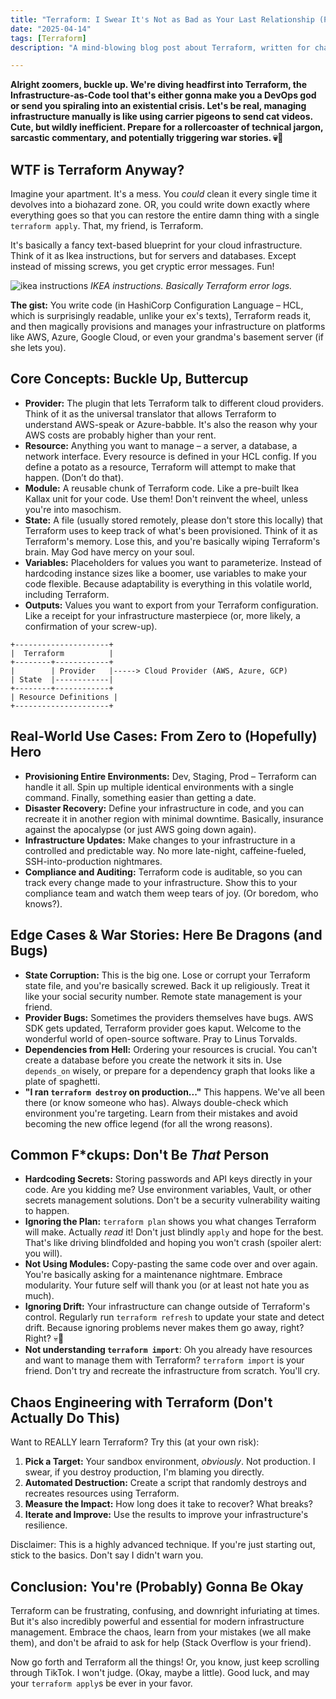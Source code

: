 ```yaml
---
title: "Terraform: I Swear It's Not as Bad as Your Last Relationship (Probably)"
date: "2025-04-14"
tags: [Terraform]
description: "A mind-blowing blog post about Terraform, written for chaotic Gen Z engineers who'd rather be doomscrolling."

---
```


**Alright zoomers, buckle up. We're diving headfirst into Terraform, the Infrastructure-as-Code tool that's either gonna make you a DevOps god or send you spiraling into an existential crisis. Let's be real, managing infrastructure manually is like using carrier pigeons to send cat videos. Cute, but wildly inefficient. Prepare for a rollercoaster of technical jargon, sarcastic commentary, and potentially triggering war stories. 💀🙏**

## WTF is Terraform Anyway?

Imagine your apartment. It's a mess. You *could* clean it every single time it devolves into a biohazard zone. OR, you could write down exactly where everything goes so that you can restore the entire damn thing with a single `terraform apply`. That, my friend, is Terraform.

It's basically a fancy text-based blueprint for your cloud infrastructure. Think of it as Ikea instructions, but for servers and databases. Except instead of missing screws, you get cryptic error messages. Fun!

![ikea instructions](https://i.kym-cdn.com/photos/images/newsfeed/001/217/721/947.jpg)
_IKEA instructions. Basically Terraform error logs._

**The gist:** You write code (in HashiCorp Configuration Language – HCL, which is surprisingly readable, unlike your ex's texts), Terraform reads it, and then magically provisions and manages your infrastructure on platforms like AWS, Azure, Google Cloud, or even your grandma's basement server (if she lets you).

## Core Concepts: Buckle Up, Buttercup

*   **Provider:** The plugin that lets Terraform talk to different cloud providers. Think of it as the universal translator that allows Terraform to understand AWS-speak or Azure-babble. It's also the reason why your AWS costs are probably higher than your rent.
*   **Resource:** Anything you want to manage – a server, a database, a network interface. Every resource is defined in your HCL config. If you define a potato as a resource, Terraform will attempt to make that happen. (Don’t do that).
*   **Module:** A reusable chunk of Terraform code. Like a pre-built Ikea Kallax unit for your code. Use them! Don't reinvent the wheel, unless you're into masochism.
*   **State:** A file (usually stored remotely, please don't store this locally) that Terraform uses to keep track of what's been provisioned. Think of it as Terraform's memory. Lose this, and you're basically wiping Terraform's brain. May God have mercy on your soul.
*   **Variables:** Placeholders for values you want to parameterize. Instead of hardcoding instance sizes like a boomer, use variables to make your code flexible. Because adaptability is everything in this volatile world, including Terraform.
*   **Outputs:** Values you want to export from your Terraform configuration. Like a receipt for your infrastructure masterpiece (or, more likely, a confirmation of your screw-up).

```ascii
+---------------------+
|  Terraform          |
+--------+------------+
|        | Provider   |-----> Cloud Provider (AWS, Azure, GCP)
| State  |------------|
+--------+------------+
| Resource Definitions |
+---------------------+
```

## Real-World Use Cases: From Zero to (Hopefully) Hero

*   **Provisioning Entire Environments:** Dev, Staging, Prod – Terraform can handle it all. Spin up multiple identical environments with a single command. Finally, something easier than getting a date.
*   **Disaster Recovery:** Define your infrastructure in code, and you can recreate it in another region with minimal downtime. Basically, insurance against the apocalypse (or just AWS going down again).
*   **Infrastructure Updates:** Make changes to your infrastructure in a controlled and predictable way. No more late-night, caffeine-fueled, SSH-into-production nightmares.
*   **Compliance and Auditing:** Terraform code is auditable, so you can track every change made to your infrastructure. Show this to your compliance team and watch them weep tears of joy. (Or boredom, who knows?).

## Edge Cases & War Stories: Here Be Dragons (and Bugs)

*   **State Corruption:** This is the big one. Lose or corrupt your Terraform state file, and you're basically screwed. Back it up religiously. Treat it like your social security number. Remote state management is your friend.
*   **Provider Bugs:** Sometimes the providers themselves have bugs. AWS SDK gets updated, Terraform provider goes kaput. Welcome to the wonderful world of open-source software. Pray to Linus Torvalds.
*   **Dependencies from Hell:** Ordering your resources is crucial. You can't create a database before you create the network it sits in. Use `depends_on` wisely, or prepare for a dependency graph that looks like a plate of spaghetti.
*   **"I ran `terraform destroy` on production..."** This happens. We've all been there (or know someone who has). Always double-check which environment you're targeting. Learn from their mistakes and avoid becoming the new office legend (for all the wrong reasons).

## Common F\*ckups: Don't Be *That* Person

*   **Hardcoding Secrets:** Storing passwords and API keys directly in your code. Are you kidding me? Use environment variables, Vault, or other secrets management solutions. Don't be a security vulnerability waiting to happen.
*   **Ignoring the Plan:** `terraform plan` shows you what changes Terraform will make. Actually *read* it! Don't just blindly `apply` and hope for the best. That's like driving blindfolded and hoping you won't crash (spoiler alert: you will).
*   **Not Using Modules:** Copy-pasting the same code over and over again. You're basically asking for a maintenance nightmare. Embrace modularity. Your future self will thank you (or at least not hate you as much).
*   **Ignoring Drift:** Your infrastructure can change outside of Terraform's control. Regularly run `terraform refresh` to update your state and detect drift. Because ignoring problems never makes them go away, right? Right? 💀🙏
*   **Not understanding `terraform import`**: Oh you already have resources and want to manage them with Terraform? `terraform import` is your friend. Don't try and recreate the infrastructure from scratch. You'll cry.

## Chaos Engineering with Terraform (Don't Actually Do This)

Want to REALLY learn Terraform? Try this (at your own risk):

1.  **Pick a Target:** Your sandbox environment, *obviously*. Not production. I swear, if you destroy production, I'm blaming you directly.
2.  **Automated Destruction:** Create a script that randomly destroys and recreates resources using Terraform.
3.  **Measure the Impact:** How long does it take to recover? What breaks?
4.  **Iterate and Improve:** Use the results to improve your infrastructure's resilience.

Disclaimer: This is a highly advanced technique. If you're just starting out, stick to the basics. Don't say I didn't warn you.

## Conclusion: You're (Probably) Gonna Be Okay

Terraform can be frustrating, confusing, and downright infuriating at times. But it's also incredibly powerful and essential for modern infrastructure management. Embrace the chaos, learn from your mistakes (we all make them), and don't be afraid to ask for help (Stack Overflow is your friend).

Now go forth and Terraform all the things! Or, you know, just keep scrolling through TikTok. I won't judge. (Okay, maybe a little).
Good luck, and may your `terraform apply`s be ever in your favor.
